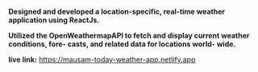 **Designed and developed a location-specific,
real-time weather application using ReactJs.**

**Utilized the OpenWeathermapAPI to fetch
and display current weather conditions, fore-
casts, and related data for locations world-
wide.**


**live link:** https://mausam-today-weather-app.netlify.app
